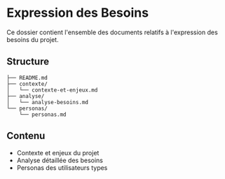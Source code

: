 # Expression des Besoins

Ce dossier contient l'ensemble des documents relatifs à l'expression des besoins du projet.

## Structure
```
├── README.md
├── contexte/
│   └── contexte-et-enjeux.md
├── analyse/
│   └── analyse-besoins.md
└── personas/
    └── personas.md
```

## Contenu
- Contexte et enjeux du projet
- Analyse détaillée des besoins
- Personas des utilisateurs types 